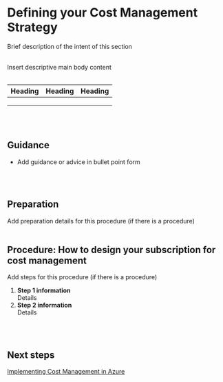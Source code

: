 # Defining your Cost Management Strategy
Brief description of the intent of this section
<br />
<br />

Insert descriptive main body content
<Table if needed>
  
|  Heading |  Heading  | Heading |
| ---- | --- | --- |
|   |   |   |
|   |   |   |
|   |   |   |


<br />
<br />

## Guidance
- Add guidance or advice in bullet point form
<br />
<br />

## Preparation
Add preparation details for this procedure (if there is a procedure)
<br />
<br />

## Procedure: How to design your subscription for cost management
Add steps for this procedure (if there is a procedure)  
1.  **Step 1 information**  
  Details  
2.   **Step 2 information**  
  Details
<br />
<br />

## Next steps
[Implementing Cost Management in Azure](https://github.com/alvarovitta/Cost-Management/blob/master/New-2.0-Implementing-cost-management-in-Azure.md)
